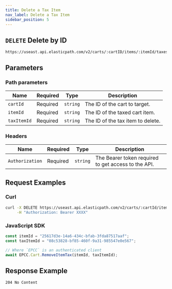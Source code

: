 ```yaml
---
title: Delete a Tax Item
nav_label: Delete a Tax Item
sidebar_position: 5
---
```


## `DELETE` Delete by ID

```http
https://useast.api.elasticpath.com/v2/carts/:cartID/items/:itemId/taxes/:id
```

## Parameters

### Path parameters

| Name        | Required | Type     | Description                       |
| ----------- | -------- | -------- | --------------------------------- |
| `cartId`    | Required | `string` | The ID of the cart to target.     |
| `itemId`    | Required | `string` | The ID of the taxed cart item.    |
| `taxItemId` | Required | `string` | The ID of the tax item to delete. |

### Headers

| Name            | Required | Type     | Description                                         |
| --------------- | -------- | -------- | --------------------------------------------------- |
| `Authorization` | Required | `string` | The Bearer token required to get access to the API. |

## Request Examples

### Curl

```bash
curl -X DELETE https://useast.api.elasticpath.com/v2/carts/:cartId/items/:itemId/taxes/:taxItemId \
     -H "Authorization: Bearer XXXX"
```

### JavaScript SDK

```javascript
const itemId = "25617d3e-14a6-434c-bfab-3fda87517aaf";
const taxItemId = "08c53828-bf85-460f-9a31-985547e0e567";

// Where `EPCC` is an authenticated client
await EPCC.Cart.RemoveItemTax(itemId, taxItemId);
```

## Response Example

`204 No Content`
